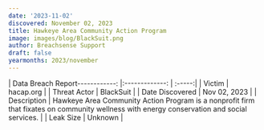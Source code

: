 ```yaml
---
date: '2023-11-02'
discovered: November 02, 2023
title: Hawkeye Area Community Action Program
image: images/blog/BlackSuit.png
author: Breachsense Support
draft: false
yearmonths: 2023/november
---
```


| Data Breach Report------------:     |:-------------:    | :-----:|
| Victim      | hacap.org      | 
| Threat Actor      | BlackSuit      | 
| Date Discovered      | Nov 02, 2023      | 
| Description      | Hawkeye Area Community Action Program is a nonprofit firm that fixates on community wellness with energy conservation and social services.      | 
| Leak Size      | Unknown      | 

